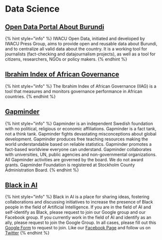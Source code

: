 # Data Science

## [Open Data Portal About Burundi](http://iwacu-burundi.org/opendata/en/)

{% hint style="info" %}
IWACU Open Data, initiated and developed by IWACU Press Group, aims to provide open and reusable data about Burundi, and to centralize all valid data about the country. It is a working tool for journalists \(fact-checking and datajournalism projects\), as well as a tool for citizens, researchers, NGOs or policy makers.
{% endhint %}

## [Ibrahim Index of African Governance](http://iiag.online/)

{% hint style="info" %}
The Ibrahim Index of African Governance \(IIAG\) is a tool that measures and monitors governance performance in African countries.
{% endhint %}

## [Gapminder](https://www.gapminder.org/tools/#$chart-type=bubbles)

{% hint style="info" %}
Gapminder is an independent Swedish foundation with no political, religious or economic affiliations. Gapminder is a fact tank, not a think tank. Gapminder fights devastating misconceptions about global development. Gapminder produces free teaching resources making the world understandable based on reliable statistics. Gapminder promotes a fact-based worldview everyone can understand. Gapminder collaborates with universities, UN, public agencies and non-governmental organizations. All Gapminder activities are governed by the board. We do not award grants. Gapminder Foundation is registered at Stockholm County Administration Board.
{% endhint %}

## [Black in AI](https://blackinai.github.io/)

{% hint style="info" %}
Black in AI is a place for sharing ideas, fostering collaborations and discussing initiatives to increase the presence of Black people in the field of Artificial Intelligence. If you are in the field of AI and self-identify as Black, please request to join our Google group and our Facebook group. If you currently work in the field of AI and identify as an ally, please request to join the Google Group. In all cases, please fill out this [Google Form](https://docs.google.com/forms/d/e/1FAIpQLSd85BdKTNiN2ZJnMJPI37dligr0Q-_cs5Ik8d9qYDfkheS5Xw/viewform) to request to join. Like our [Facebook Page](https://www.facebook.com/blackinai/) and follow us on [Twitter](https://twitter.com/black_in_ai)
{% endhint %}

